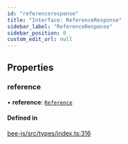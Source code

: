 ```yaml
---
id: "referenceresponse"
title: "Interface: ReferenceResponse"
sidebar_label: "ReferenceResponse"
sidebar_position: 0
custom_edit_url: null
---
```


## Properties

### reference

• **reference**: [`Reference`](../types/reference.md)

#### Defined in

[bee-js/src/types/index.ts:316](https://github.com/ethersphere/bee-js/blob/ae6a776/src/types/index.ts#L316)
